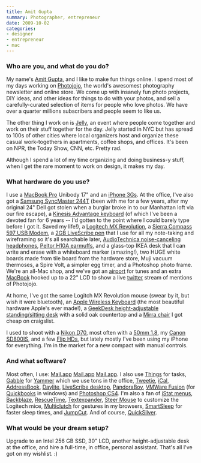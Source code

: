 ```yaml
---
title: Amit Gupta
summary: Photographer, entrepreneur
date: 2009-10-02
categories:
- designer
- entrepreneur
- mac
---
```


### Who are you, and what do you do?

My name's [Amit Gupta](http://www.amitgupta.com/ "Amit's website."), and I like to make fun things online. I spend most of my days working on [Photojojo](http://www.photojojo.com/ "The very popular photography newsletter."), the world's awesomest photography newsletter and online store. We come up with insanely fun photo projects, DIY ideas, and other ideas for things to do with your photos, and sell a carefully-curated selection of items for people who love photos. We have over a quarter millions subscribers and people seem to like us.

The other thing I work on is [Jelly](http://workatjelly.com/ "A Jelly is a casual working event for geeks."), an event where people come together and work on their stuff together for the day. Jelly started in NYC but has spread to 100s of other cities where local organizers host and organize these casual work-togethers in apartments, coffee shops, and offices. It's been on NPR, the Today Show, CNN, etc. Pretty rad.

Although I spend a lot of my time organizing and doing business-y stuff, when I get the rare moment to work on design, it makes my day.

### What hardware do you use?

I use a [MacBook Pro][macbook-pro] Unibody 17" and an [iPhone 3Gs][iphone-3gs]. At the office, I've also got a [Samsung SyncMaster 244T][syncmaster-244t] (been with me for a few years, after my original 24" Dell got stolen when a burglar broke in to our Manhattan loft via our fire escape), a [Kinesis Advantage keyboard][advantage] (of which I've been a devoted fan for 6 years -- I'd gotten to the point where I could barely type before I got it. Saved my life!), a [Logitech MX Revolution][mx-revolution], a [Sierra Compass 597 USB Modem][compass-597], a [2GB LiveScribe pen][pulse-smartpen] that I use for all my note-taking and wireframing so it's all searchable later, [AudioTechnica noise-canceling headphones][ath-anc7b], [Peltor H10A earmuffs][optime-105], and a glass-top IKEA desk that I can write and erase with a whiteboard marker (amazing!), two HUGE white boards made from tile board from the hardware store, Muji vacuum thermoses, a Spire Volt, a simpler egg timer, and a Photoshop photo frame. We're an all-Mac shop, and we've got an [airport][airport-express] for tunes and an extra [MacBook][] hooked up to a 22" LCD to show a live [twitter][] stream of mentions of Photojojo.

At home, I've got the same Logitch MX Revolution mouse (swear by it, but wish it were bluetooth), an [Apple Wireless Keyboard][keyboard] (the most beautiful hardware Apple's ever made!), a [GeekDesk height-adjustable standing/sitting desk][geekdesk] with a solid oak countertop and a [Mirra chair][mirra] I got cheap on craigslist.

I used to shoot with a [Nikon D70][d70], most often with a [50mm 1.8][af-nikkor-50mm-f1.8d], my [Canon SD800IS][powershot-sd800], and a few [Flip HDs][flip-ultra-hd], but lately mostly I've been using my iPhone for everything. I'm in the market for a new compact with manual controls.

### And what software?

Most often, I use: [Mail.app][mail] [Mail.app][mail] [Mail.app][mail]. I also use [Things][] for tasks, [Gabble][] for [Yammer][] which we use tons in the office, [Tweetie][], [iCal][], [AddressBook][address-book], [Daylite][], [LiveScribe desktop][livescribe-desktop], [PandoraBoy][], [VMWare Fusion][vmware-fusion] (for [Quickbooks][] in windows) and [Photoshop CS4][photoshop]. I'm also a fan of [iStat menus][istat-menus], [Backblaze][], [RescueTime][], [Textexpander][], [Steer Mouse][steermouse] to customize the Logitech mice, [Multiclutch][] for gestures in my browsers, [SmartSleep][] for faster sleep times, and [JumpCut][]. And of course, [QuickSilver][].

### What would be your dream setup?

Upgrade to an Intel 256 GB SSD, 30" LCD, another height-adjustable desk at the office, and hire a full-time, in office, personal assistant. That's all I've got on my wishlist. :)

[address-book]: https://support.apple.com/en-us/HT201728 "A contacts application included with Mac OS X."
[advantage]: https://www.kinesis-ergo.com/shop/advantage-for-pc-mac/ "A fancy ergonomic keyboard."
[af-nikkor-50mm-f1.8d]: https://www.nikonusa.com/en/Nikon-Products/Product/Camera-Lenses/2137/AF-NIKKOR-50mm-f%252F1.8D.html "A lens for SLR cameras."
[airport-express]: https://en.wikipedia.org/wiki/AirPort_Express "A small wireless access point."
[ath-anc7b]: https://www.audio-technica.com/cms/headphones/1c7efaa15727a938/index.html "Noise-cancelling headphones."
[backblaze]: https://www.backblaze.com/cloud-backup.html "Online backup."
[compass-597]: https://www.amazon.com/Compass-597-EVDO-Modem-Sprint/dp/B001HYV6A6 "A USB device for EVDO access."
[d70]: https://www.nikonusa.com/en/Nikon-Products/Product-Archive/Digital-SLR/25214/D70.html "A 6.1 megapixel digital SLR camera."
[daylite]: https://www.marketcircle.com/daylite/ "Business productivity software."
[flip-ultra-hd]: http://en.wikipedia.org/wiki/Flip_Video#Models "A compact HD video recorder."
[gabble]: https://www.macupdate.com/app/mac/31552/gabble/ "A Mac client for the Yammer messaging platform."
[geekdesk]: https://www.geekdesk.com/ "An electronic, height-adjustable desk."
[ical]: https://en.wikipedia.org/wiki/Calendar_(Apple) "The calendar software included with macOS."
[iphone-3gs]: https://en.wikipedia.org/wiki/IPhone_3GS "A 3 megapixel smartphone."
[istat-menus]: https://bjango.com/mac/istatmenus/ "A collection of Mac OS X menu items for monitoring your system."
[jumpcut]: http://jumpcut.sourceforge.net/ "A clipboard buffer for Mac OS X."
[keyboard]: https://www.apple.com/keyboard/ "The keyboard."
[livescribe-desktop]: http://www.livescribe.com/en-us/support/echo/setup/ "Software for reading input (notes, audio) from the Pulse smart pen."
[macbook-pro]: https://www.apple.com/macbook-pro/ "A laptop."
[macbook]: https://en.wikipedia.org/wiki/MacBook "A laptop."
[mail]: https://en.wikipedia.org/wiki/Mail_(application) "The default Mac OS X mail client."
[mirra]: http://www.hermanmiller.com/products/seating/performance-work-chairs/mirra-chairs.html "An ergonomic work chair."
[multiclutch]: https://github.com/quicklywilliam/multiclutch "Gesture software for Mac OS X."
[mx-revolution]: https://www.amazon.com/Logitech-Revolution-Cordless-Laser-Mouse/dp/B000HCT12O "A wireless laser mouse."
[optime-105]: https://www.amazon.com/3M-Peltor-H10A-Optime-Earmuff/dp/B00009LI4K "Over the head earmuffs."
[pandoraboy]: https://github.com/jnjosh/PandoraBoy "Mac software for controlling Pandora via hotkeys or the Apple Remote."
[photoshop]: https://www.adobe.com/products/photoshop.html "A bitmap image editor."
[powershot-sd800]: https://www.amazon.com/Canon-PowerShot-Digital-Image-Stabilized-Optical/dp/B000HAOVGM "A 7.1 megapixel compact digital camera."
[pulse-smartpen]: https://en.wikipedia.org/wiki/Pulse_Smartpen#The_Smartpen "A digital pen that stores what you write."
[quickbooks]: https://quickbooks.intuit.com/ "Business accounting software for Windows."
[quicksilver]: https://qsapp.com/ "A data manipulator and launcher for the Mac."
[rescuetime]: https://www.rescuetime.com/ "A Web-based time tracking and productivity suite."
[smartsleep]: https://www.jinx.de/SmartSleep.html "A Mac OS X prefpane to give you control over your computer's sleep states."
[steermouse]: http://www.plentycom.jp/en/steermouse/ "A custom Mac mouse driver with extra features."
[syncmaster-244t]: https://www.cnet.com/products/samsung-syncmaster-244t-silver/ "A 24 inch LCD monitor."
[textexpander]: https://smilesoftware.com/textexpander "A Mac app for adding custom abbreviations for often-used text."
[things]: https://culturedcode.com/things/ "A task management application for the Mac."
[tweetie]: https://en.wikipedia.org/wiki/Tweetie "A Twitter client for the Mac."
[twitter]: https://twitter.com/ "An online micro-blogging platform."
[vmware-fusion]: https://www.vmware.com/products/fusion.html "A PC emulator for the Mac."
[yammer]: https://www.yammer.com/ "An enterprise messaging platform."
